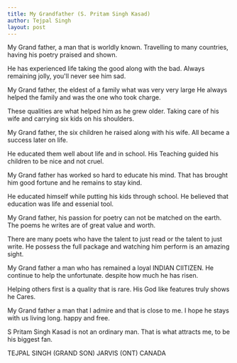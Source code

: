 ```yaml
---
title: My Grandfather (S. Pritam Singh Kasad)
author: Tejpal Singh
layout: post
---
```


My Grand father, a man that is worldly known. 
Travelling to many countries, having his poetry praised and shown. 

He has experienced life taking the good along with the bad. 
Always remaining jolly, you'll never see him sad. 

My Grand father, the eldest of a family what was very very large 
He always helped the family and was the one who took charge. 

These qualities are what helped him as he grew older. 
Taking care of his wife and carrying six kids on his shoulders. 

My Grand father, the six children he raised along with his wife. 
All became a success later on life. 

He educated them well about life and in school. 
His Teaching guided his children to be nice and not cruel. 

My Grand father has worked so hard to educate his mind. 
That has brought him good fortune and he remains to stay kind. 

He educated himself while putting his kids through school. 
He believed that education was life and essenial tool. 

My Grand father, his passion for poetry can not be matched on the earth. 
The poems he writes are of great value and worth. 

There are many poets who have the talent to just read or the talent to just write. 
He possess the full package and watching him perform is an amazing sight. 

My Grand father a man who has remained a loyal INDIAN CIITIZEN. 
He continue to help the unfortunate. despite how much he has risen. 

Helping others first is a quality that is rare. 
His God like features truly shows he Cares. 

My Grand father a man that I admire and that is close to me. 
I hope he stays with us living long. happy and free. 

S Pritam Singh Kasad is not an ordinary man. 
That is what attracts me, to be his biggest fan. 


TEJPAL SINGH (GRAND SON) 
JARVIS (ONT) CANADA 

